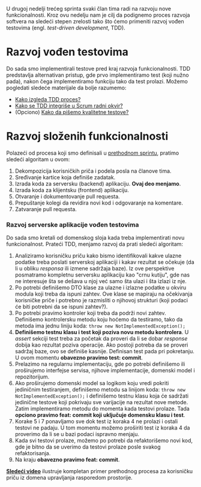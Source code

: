 U drugoj nedelji trećeg sprinta svaki član tima radi na razvoju nove funkcionalnosti. Kroz ovu nedelju nam je cilj da podignemo proces razvoja softvera na sledeći stepen zrelosti tako što ćemo primeniti razvoj vođen testovima (engl. _test-driven development_, TDD).

# Razvoj vođen testovima
Do sada smo implementirali testove pred kraj razvoja funkcionalnosti. TDD predstavlja alternativan pristup, gde prvo implementiramo test (koji nužno pada), nakon čega implementiramo funkciju tako da test prolazi. Možemo pogledati sledeće materijale da bolje razumemo:

- [Kako izgleda TDD proces?](https://youtu.be/fuRJA-0wbjo)
- [Kako se TDD integriše u Scrum radni okvir?](https://youtu.be/giztcCGWkTQ)
- (Opciono) [Kako da pišemo kvalitetne testove?](https://www.youtube.com/watch?v=8JlYqN1dhHw&list=PLWTyGVhcibjYJYZZwX2VPt_-ycRBA0U7R)

# Razvoj složenih funkcionalnosti
Polazeći od procesa koji smo definisali u [prethodnom sprintu](https://github.com/psw-ftn/supportive-information/tree/master/s2/w1-w2), pratimo sledeći algoritam u ovom:

1. Dekompozicija korisničkih priča i podela posla na članove tima.
2. Sređivanje kartice koja definiše zadatak.
3. Izrada koda za serversku (backend) aplikaciju. **Ovaj deo menjamo**.
4. Izrada koda za klijentsku (frontend) aplikaciju.
5. Otvaranje i dokumentovanje pull requesta.
6. Prepuštanje kolegi da revidira novi kod i odgovaranje na komentare.
7. Zatvaranje pull requesta.

### Razvoj serverske aplikacije vođen testovima
Do sada smo kretali od domenskog sloja kada treba implementirati novu funkcionalnost. Prateći TDD, menjamo razvoj da prati sledeći algoritam:

1. Analiziramo korisničku priču kako bismo identifikovali kakve ulazne podatke treba poslati serverskoj aplikaciji i kakav rezultat se očekuje (da li u obliku _responsa_ ili izmene sadržaja baze). Iz ove perspektive posmatramo kompletnu serversku aplikaciju kao "crnu kutiju", gde nas ne interesuje šta se dešava u njoj već samo šta ulazi i šta izlazi iz nje.
2. Po potrebi definišemo DTO klase za ulazne i izlazne podatke u okviru modula koji treba da ispuni zahtev. Ove klase se mapiraju na očekivanja korisničke priče i potrebno je razmisliti o njihovoj strukturi (koji podaci će biti potrebni da se ispuni zahtev?).
3. Po potrebi pravimo kontroler koji treba da podrži novi zahtev. Definišemo kontrolersku metodu koju hoćemo da testiramo, tako da metoda ima jednu liniju koda: `throw new NotImplementedException();`
4. **Definišemo testnu klasu i test koji poziva novu metodu kontrolera**. U _assert_ sekciji test treba za početak da proveri da li se dobar _response_ dobija kao rezultat poziva operacije. Ako postoji potreba da se proveri sadržaj baze, ovo se definiše kasnije. Definisan test pada pri pokretanju. U ovom momentu **obavezno pravimo test: commit**.
5. Prelazimo na regularnu implementaciju, gde po potrebi definišemo ili proširujemo interfejse servisa, njihove implementacije, domenski model i repozitorijum.
6. Ako proširujemo domenski model sa logikom koju vredi pokriti jediničnim testiranjem, definišemo metodu sa linijom koda: `throw new NotImplementedException();` i definišemo testnu klasu koja će sadržati jedinične testove koji pokrivaju sve varijacije na rezultat nove metode. Zatim implementiramo metodu do momenta kada testovi prolaze. Tada **opciono pravimo feat: commit koji uključuje domensku klasu i test**.
7. Korake 5 i 7 ponavljamo sve dok test iz koraka 4 ne prolazi i ostali testovi ne padaju. U tom momentu možemo proširiti test iz koraka 4 da proverimo da li se u bazi podaci ispravno menjaju.
8. Kada svi testovi prolaze, možemo po potrebi da refaktorišemo novi kod, gde je bitno da se uverimo da testovi prolaze posle svakog refaktorisanja.
9. Na kraju **obavezno pravimo feat: commit**.

**[Sledeći video](https://www.youtube.com/watch?v=4qXWSWx4Ap0)** ilustruje kompletan primer prethodnog procesa za korisničku priču iz domena upravljanja rasporedom prostorije.
